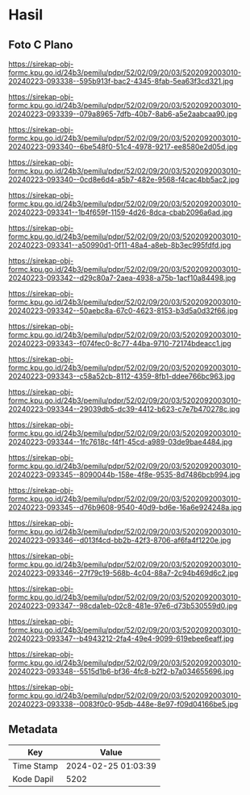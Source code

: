 # Hasil

## Foto C Plano

https://sirekap-obj-formc.kpu.go.id/24b3/pemilu/pdpr/52/02/09/20/03/5202092003010-20240223-093338--595b913f-bac2-4345-8fab-5ea63f3cd321.jpg

https://sirekap-obj-formc.kpu.go.id/24b3/pemilu/pdpr/52/02/09/20/03/5202092003010-20240223-093339--079a8965-7dfb-40b7-8ab6-a5e2aabcaa90.jpg

https://sirekap-obj-formc.kpu.go.id/24b3/pemilu/pdpr/52/02/09/20/03/5202092003010-20240223-093340--6be548f0-51c4-4978-9217-ee8580e2d05d.jpg

https://sirekap-obj-formc.kpu.go.id/24b3/pemilu/pdpr/52/02/09/20/03/5202092003010-20240223-093340--0cd8e6d4-a5b7-482e-9568-f4cac4bb5ac2.jpg

https://sirekap-obj-formc.kpu.go.id/24b3/pemilu/pdpr/52/02/09/20/03/5202092003010-20240223-093341--1b4f659f-1159-4d26-8dca-cbab2096a6ad.jpg

https://sirekap-obj-formc.kpu.go.id/24b3/pemilu/pdpr/52/02/09/20/03/5202092003010-20240223-093341--a50990d1-0f11-48a4-a8eb-8b3ec995fdfd.jpg

https://sirekap-obj-formc.kpu.go.id/24b3/pemilu/pdpr/52/02/09/20/03/5202092003010-20240223-093342--d29c80a7-2aea-4938-a75b-1acf10a84498.jpg

https://sirekap-obj-formc.kpu.go.id/24b3/pemilu/pdpr/52/02/09/20/03/5202092003010-20240223-093342--50aebc8a-67c0-4623-8153-b3d5a0d32f66.jpg

https://sirekap-obj-formc.kpu.go.id/24b3/pemilu/pdpr/52/02/09/20/03/5202092003010-20240223-093343--f074fec0-8c77-44ba-9710-72174bdeacc1.jpg

https://sirekap-obj-formc.kpu.go.id/24b3/pemilu/pdpr/52/02/09/20/03/5202092003010-20240223-093343--c58a52cb-8112-4359-8fb1-ddee766bc963.jpg

https://sirekap-obj-formc.kpu.go.id/24b3/pemilu/pdpr/52/02/09/20/03/5202092003010-20240223-093344--29039db5-dc39-4412-b623-c7e7b470278c.jpg

https://sirekap-obj-formc.kpu.go.id/24b3/pemilu/pdpr/52/02/09/20/03/5202092003010-20240223-093344--1fc7618c-f4f1-45cd-a989-03de9bae4484.jpg

https://sirekap-obj-formc.kpu.go.id/24b3/pemilu/pdpr/52/02/09/20/03/5202092003010-20240223-093345--8090044b-158e-4f8e-9535-8d7486bcb994.jpg

https://sirekap-obj-formc.kpu.go.id/24b3/pemilu/pdpr/52/02/09/20/03/5202092003010-20240223-093345--d76b9608-9540-40d9-bd6e-16a6e924248a.jpg

https://sirekap-obj-formc.kpu.go.id/24b3/pemilu/pdpr/52/02/09/20/03/5202092003010-20240223-093346--d013f4cd-bb2b-42f3-8706-af6fa4f1220e.jpg

https://sirekap-obj-formc.kpu.go.id/24b3/pemilu/pdpr/52/02/09/20/03/5202092003010-20240223-093346--27f79c19-568b-4c04-88a7-2c94b469d6c2.jpg

https://sirekap-obj-formc.kpu.go.id/24b3/pemilu/pdpr/52/02/09/20/03/5202092003010-20240223-093347--98cda1eb-02c8-481e-97e6-d73b530559d0.jpg

https://sirekap-obj-formc.kpu.go.id/24b3/pemilu/pdpr/52/02/09/20/03/5202092003010-20240223-093347--b4943212-2fa4-49e4-9099-619ebee6eaff.jpg

https://sirekap-obj-formc.kpu.go.id/24b3/pemilu/pdpr/52/02/09/20/03/5202092003010-20240223-093348--5515d1b6-bf36-4fc8-b2f2-b7a034655696.jpg

https://sirekap-obj-formc.kpu.go.id/24b3/pemilu/pdpr/52/02/09/20/03/5202092003010-20240223-093338--0083f0c0-95db-448e-8e97-f09d04166be5.jpg


## Metadata

| Key        | Value               |
| ---------- | ------------------- |
| Time Stamp | 2024-02-25 01:03:39 |
| Kode Dapil | 5202                |



